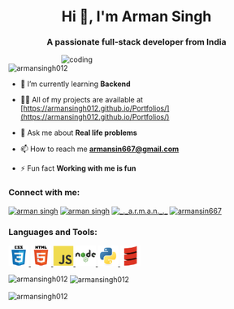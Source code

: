 <h1 align="center">Hi 👋, I'm Arman Singh</h1>
<h3 align="center">A passionate full-stack developer from India</h3>

<img align="right" alt="coding" width="400" src="https://user-images.githubusercontent.com/55389276/140866485-8fb1c876-9a8f-4d6a-98dc-08c4981eaf70.gif">

<p align="left"> <img src="https://komarev.com/ghpvc/?username=armansingh012&label=Profile%20views&color=0e75b6&style=flat" alt="armansingh012" /> </p>

- 🌱 I’m currently learning **Backend**

- 👨‍💻 All of my projects are available at [https://armansingh012.github.io/Portfolios/](https://armansingh012.github.io/Portfolios/)

- 💬 Ask me about **Real life problems**

- 📫 How to reach me **armansin667@gmail.com**

- ⚡ Fun fact **Working with me is fun**

<h3 align="left">Connect with me:</h3>
<p align="left">
<a href="https://linkedin.com/in/arman singh" target="blank"><img align="center" src="https://raw.githubusercontent.com/rahuldkjain/github-profile-readme-generator/master/src/images/icons/Social/linked-in-alt.svg" alt="arman singh" height="30" width="40" /></a>
<a href="https://fb.com/arman singh" target="blank"><img align="center" src="https://raw.githubusercontent.com/rahuldkjain/github-profile-readme-generator/master/src/images/icons/Social/facebook.svg" alt="arman singh" height="30" width="40" /></a>
<a href="https://instagram.com/_._a.r.m.a.n._._" target="blank"><img align="center" src="https://raw.githubusercontent.com/rahuldkjain/github-profile-readme-generator/master/src/images/icons/Social/instagram.svg" alt="_._a.r.m.a.n._._" height="30" width="40" /></a>
<a href="https://www.hackerrank.com/armansin667" target="blank"><img align="center" src="https://raw.githubusercontent.com/rahuldkjain/github-profile-readme-generator/master/src/images/icons/Social/hackerrank.svg" alt="armansin667" height="30" width="40" /></a>
</p>

<h3 align="left">Languages and Tools:</h3>
<p align="left"> <a href="https://www.w3schools.com/css/" target="_blank" rel="noreferrer"> <img src="https://raw.githubusercontent.com/devicons/devicon/master/icons/css3/css3-original-wordmark.svg" alt="css3" width="40" height="40"/> </a> <a href="https://www.w3.org/html/" target="_blank" rel="noreferrer"> <img src="https://raw.githubusercontent.com/devicons/devicon/master/icons/html5/html5-original-wordmark.svg" alt="html5" width="40" height="40"/> </a> <a href="https://developer.mozilla.org/en-US/docs/Web/JavaScript" target="_blank" rel="noreferrer"> <img src="https://raw.githubusercontent.com/devicons/devicon/master/icons/javascript/javascript-original.svg" alt="javascript" width="40" height="40"/> </a> <a href="https://nodejs.org" target="_blank" rel="noreferrer"> <img src="https://raw.githubusercontent.com/devicons/devicon/master/icons/nodejs/nodejs-original-wordmark.svg" alt="nodejs" width="40" height="40"/> </a> <a href="https://www.python.org" target="_blank" rel="noreferrer"> <img src="https://raw.githubusercontent.com/devicons/devicon/master/icons/python/python-original.svg" alt="python" width="40" height="40"/> </a> <a href="https://www.scala-lang.org" target="_blank" rel="noreferrer"> <img src="https://raw.githubusercontent.com/devicons/devicon/master/icons/scala/scala-original.svg" alt="scala" width="40" height="40"/> </a> </p>

<p><img align="left" src="https://github-readme-stats.vercel.app/api/top-langs?username=armansingh012&show_icons=true&locale=en&layout=compact" alt="armansingh012" /></p>

<p>&nbsp;<img align="center" src="https://github-readme-stats.vercel.app/api?username=armansingh012&show_icons=true&locale=en" alt="armansingh012" /></p>

<p><img align="center" src="https://github-readme-streak-stats.herokuapp.com/?user=armansingh012&" alt="armansingh012" /></p>
